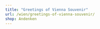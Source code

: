 ```yaml
---
title: "Greetings of Vienna Souvenir"
url: /wien/greetings-of-vienna-souvenir/
shop: Andenken
---
```

